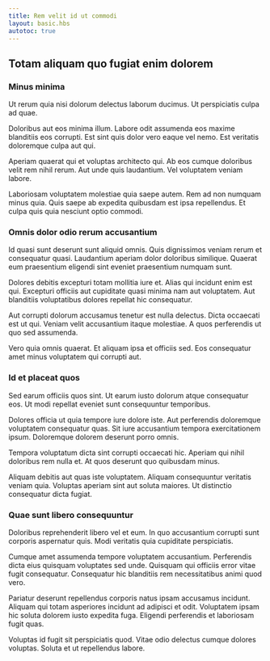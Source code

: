 ```yaml
---
title: Rem velit id ut commodi
layout: basic.hbs
autotoc: true
---
```

## Totam aliquam quo fugiat enim dolorem

### Minus minima

Ut rerum quia nisi dolorum delectus laborum ducimus. Ut perspiciatis culpa ad quae.

Doloribus aut eos minima illum. Labore odit assumenda eos maxime blanditiis eos corrupti. Est sint quis dolor vero eaque vel nemo. Est veritatis doloremque culpa aut qui.

Aperiam quaerat qui et voluptas architecto qui. Ab eos cumque doloribus velit rem nihil rerum. Aut unde quis laudantium. Vel voluptatem veniam labore.

Laboriosam voluptatem molestiae quia saepe autem. Rem ad non numquam minus quia. Quis saepe ab expedita quibusdam est ipsa repellendus. Et culpa quis quia nesciunt optio commodi.

### Omnis dolor odio rerum accusantium

Id quasi sunt deserunt sunt aliquid omnis. Quis dignissimos veniam rerum et consequatur quasi. Laudantium aperiam dolor doloribus similique. Quaerat eum praesentium eligendi sint eveniet praesentium numquam sunt.

Dolores debitis excepturi totam mollitia iure et. Alias qui incidunt enim est qui. Excepturi officiis aut cupiditate quasi minima nam aut voluptatem. Aut blanditiis voluptatibus dolores repellat hic consequatur.

Aut corrupti dolorum accusamus tenetur est nulla delectus. Dicta occaecati est ut qui. Veniam velit accusantium itaque molestiae. A quos perferendis ut quo sed assumenda.

Vero quia omnis quaerat. Et aliquam ipsa et officiis sed. Eos consequatur amet minus voluptatem qui corrupti aut.

### Id et placeat quos

Sed earum officiis quos sint. Ut earum iusto dolorum atque consequatur eos. Ut modi repellat eveniet sunt consequuntur temporibus.

Dolores officia ut quia tempore iure dolore iste. Aut perferendis doloremque voluptatem consequatur quas. Sit iure accusantium tempora exercitationem ipsum. Doloremque dolorem deserunt porro omnis.

Tempora voluptatum dicta sint corrupti occaecati hic. Aperiam qui nihil doloribus rem nulla et. At quos deserunt quo quibusdam minus.

Aliquam debitis aut quas iste voluptatem. Aliquam consequuntur veritatis veniam quia. Voluptas aperiam sint aut soluta maiores. Ut distinctio consequatur dicta fugiat.

### Quae sunt libero consequuntur

Doloribus reprehenderit libero vel et eum. In quo accusantium corrupti sunt corporis aspernatur quis. Modi veritatis quia cupiditate perspiciatis.

Cumque amet assumenda tempore voluptatem accusantium. Perferendis dicta eius quisquam voluptates sed unde. Quisquam qui officiis error vitae fugit consequatur. Consequatur hic blanditiis rem necessitatibus animi quod vero.

Pariatur deserunt repellendus corporis natus ipsam accusamus incidunt. Aliquam qui totam asperiores incidunt ad adipisci et odit. Voluptatem ipsam hic soluta dolorem iusto expedita fuga. Eligendi perferendis et laboriosam fugit quas.

Voluptas id fugit sit perspiciatis quod. Vitae odio delectus cumque dolores voluptas. Soluta et ut repellendus labore.


